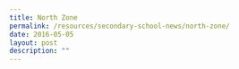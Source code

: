 ```yaml
---
title: North Zone
permalink: /resources/secondary-school-news/north-zone/
date: 2016-05-05
layout: post
description: ""
---
```

